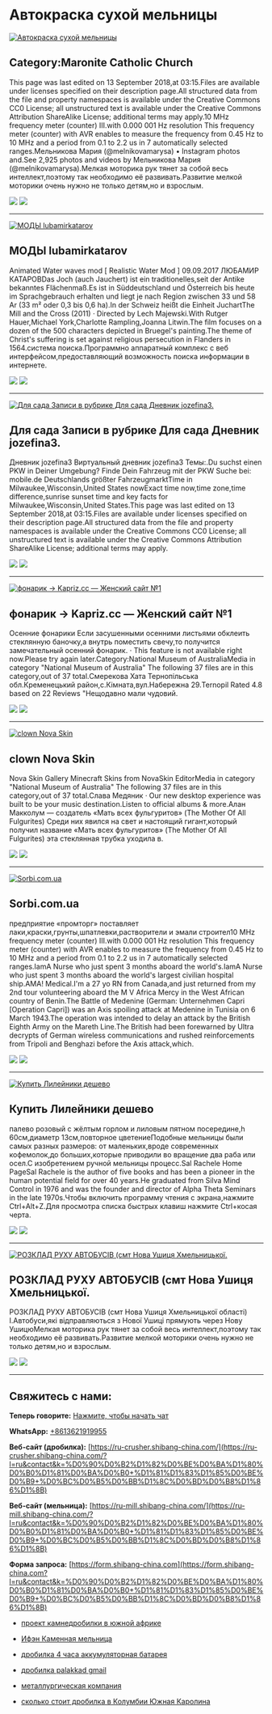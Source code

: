 # Автокраска сухой мельницы

<a href="https://swt.shibang-china.com/?l=ru&img&k=%D0%90%D0%B2%D1%82%D0%BE%D0%BA%D1%80%D0%B0%D1%81%D0%BA%D0%B0+%D1%81%D1%83%D1%85%D0%BE%D0%B9+%D0%BC%D0%B5%D0%BB%D1%8C%D0%BD%D0%B8%D1%86%D1%8B" target="_blank">![Автокраска сухой мельницы](http://static.shibang-china.com/all-800x300/1127.jpg)</a>

## Category:Maronite Catholic Church
This page was last edited on 13 September 2018,at 03:15.Files are available under licenses specified on their description page.All structured data from the file and property namespaces is available under the Creative Commons CC0 License; all unstructured text is available under the Creative Commons Attribution ShareAlike License; additional terms may apply.10 MHz frequency meter (counter) III.with 0.000 001 Hz resolution This frequency meter (counter) with AVR enables to measure the frequency from 0.45 Hz to 10 MHz and a period from 0.1 to 2.2 us in 7 automatically selected ranges.Мельникова Мария (@melnikovamarysa) • Instagram photos and.See 2,925 photos and videos by Мельникова Мария (@melnikovamarysa).Мелкая моторика рук тянет за собой весь интеллект,поэтому так необходимо её развивать.Развитие мелкой моторики очень нужно не только детям,но и взрослым.


<a href="https://whatsapp.shibangsoft.com/WhatsApp.php" target="_blank" title="WhatsApp">![](http://static.shibang-china.com/icon/whatsapp.png)</a> <a href="https://swt.shibang-china.com/?l=ru&icon&k=%D0%90%D0%B2%D1%82%D0%BE%D0%BA%D1%80%D0%B0%D1%81%D0%BA%D0%B0+%D1%81%D1%83%D1%85%D0%BE%D0%B9+%D0%BC%D0%B5%D0%BB%D1%8C%D0%BD%D0%B8%D1%86%D1%8B" target="_blank">![](http://static.shibang-china.com/icon/chat-ru.png)</a>

---

<a href="https://swt.shibang-china.com/?l=ru&img&k=%D0%90%D0%B2%D1%82%D0%BE%D0%BA%D1%80%D0%B0%D1%81%D0%BA%D0%B0+%D1%81%D1%83%D1%85%D0%BE%D0%B9+%D0%BC%D0%B5%D0%BB%D1%8C%D0%BD%D0%B8%D1%86%D1%8B" target="_blank">![МОДЫ lubamirkatarov](http://static.shibang-china.com/all-800x300/727.jpg)</a>

## МОДЫ lubamirkatarov
Animated Water waves mod [ Realistic Water Mod ] 09.09.2017 ЛЮБАМИР КАТАРОВDas Joch (auch Jauchert) ist ein traditionelles,seit der Antike bekanntes Fl&#228;chenma&#223;.Es ist in S&#252;ddeutschland und &#214;sterreich bis heute im Sprachgebrauch erhalten und liegt je nach Region zwischen 33 und 58 Ar (33 m&#178; oder 0,3 bis 0,6 ha).In der Schweiz hei&#223;t die Einheit JuchartThe Mill and the Cross (2011)&nbsp;&#0183;&#32;Directed by Lech Majewski.With Rutger Hauer,Michael York,Charlotte Rampling,Joanna Litwin.The film focuses on a dozen of the 500 characters depicted in Bruegel's painting.The theme of Christ's suffering is set against religious persecution in Flanders in 1564.cистема поиска.Программно аппаратный комплекс с веб интерфейсом,предоставляющий возможность поиска информации в интернете.


<a href="https://whatsapp.shibangsoft.com/WhatsApp.php" target="_blank" title="WhatsApp">![](http://static.shibang-china.com/icon/whatsapp.png)</a> <a href="https://swt.shibang-china.com/?l=ru&icon&k=%D0%90%D0%B2%D1%82%D0%BE%D0%BA%D1%80%D0%B0%D1%81%D0%BA%D0%B0+%D1%81%D1%83%D1%85%D0%BE%D0%B9+%D0%BC%D0%B5%D0%BB%D1%8C%D0%BD%D0%B8%D1%86%D1%8B" target="_blank">![](http://static.shibang-china.com/icon/chat-ru.png)</a>

---

<a href="https://swt.shibang-china.com/?l=ru&img&k=%D0%90%D0%B2%D1%82%D0%BE%D0%BA%D1%80%D0%B0%D1%81%D0%BA%D0%B0+%D1%81%D1%83%D1%85%D0%BE%D0%B9+%D0%BC%D0%B5%D0%BB%D1%8C%D0%BD%D0%B8%D1%86%D1%8B" target="_blank">![Для сада Записи в рубрике Для сада Дневник jozefina3.](http://static.shibang-china.com/all-800x300/60.jpg)</a>

## Для сада Записи в рубрике Для сада Дневник jozefina3.
Дневник jozefina3 Виртуальный дневник jozefina3 Темы:.Du suchst einen PKW in Deiner Umgebung? Finde Dein Fahrzeug mit der PKW Suche bei: mobile.de Deutschlands gr&#246;&#223;ter FahrzeugmarktTime in Milwaukee,Wisconsin,United States nowExact time now,time zone,time difference,sunrise sunset time and key facts for Milwaukee,Wisconsin,United States.This page was last edited on 13 September 2018,at 03:15.Files are available under licenses specified on their description page.All structured data from the file and property namespaces is available under the Creative Commons CC0 License; all unstructured text is available under the Creative Commons Attribution ShareAlike License; additional terms may apply.


<a href="https://whatsapp.shibangsoft.com/WhatsApp.php" target="_blank" title="WhatsApp">![](http://static.shibang-china.com/icon/whatsapp.png)</a> <a href="https://swt.shibang-china.com/?l=ru&icon&k=%D0%90%D0%B2%D1%82%D0%BE%D0%BA%D1%80%D0%B0%D1%81%D0%BA%D0%B0+%D1%81%D1%83%D1%85%D0%BE%D0%B9+%D0%BC%D0%B5%D0%BB%D1%8C%D0%BD%D0%B8%D1%86%D1%8B" target="_blank">![](http://static.shibang-china.com/icon/chat-ru.png)</a>

---

<a href="https://swt.shibang-china.com/?l=ru&img&k=%D0%90%D0%B2%D1%82%D0%BE%D0%BA%D1%80%D0%B0%D1%81%D0%BA%D0%B0+%D1%81%D1%83%D1%85%D0%BE%D0%B9+%D0%BC%D0%B5%D0%BB%D1%8C%D0%BD%D0%B8%D1%86%D1%8B" target="_blank">![фонарик → Kapriz.cc — Женский сайт №1](http://static.shibang-china.com/all-800x300/69.jpg)</a>

## фонарик → Kapriz.cc — Женский сайт №1
Осенние фонарики Если засушенными осенними листьями обклеить стеклянную баночку,а внутрь поместить свечу,то получится замечательный осенний фонарик.&nbsp;&#0183;&#32;This feature is not available right now.Please try again later.Category:National Museum of AustraliaMedia in category &quot;National Museum of Australia&quot; The following 37 files are in this category,out of 37 total.Смерекова Хата Тернопільська обл.Кременецький район,с.Кімната,вул.Набережна 29.Ternopil Rated 4.8 based on 22 Reviews &quot;Нещодавно мали чудовий.


<a href="https://whatsapp.shibangsoft.com/WhatsApp.php" target="_blank" title="WhatsApp">![](http://static.shibang-china.com/icon/whatsapp.png)</a> <a href="https://swt.shibang-china.com/?l=ru&icon&k=%D0%90%D0%B2%D1%82%D0%BE%D0%BA%D1%80%D0%B0%D1%81%D0%BA%D0%B0+%D1%81%D1%83%D1%85%D0%BE%D0%B9+%D0%BC%D0%B5%D0%BB%D1%8C%D0%BD%D0%B8%D1%86%D1%8B" target="_blank">![](http://static.shibang-china.com/icon/chat-ru.png)</a>

---

<a href="https://swt.shibang-china.com/?l=ru&img&k=%D0%90%D0%B2%D1%82%D0%BE%D0%BA%D1%80%D0%B0%D1%81%D0%BA%D0%B0+%D1%81%D1%83%D1%85%D0%BE%D0%B9+%D0%BC%D0%B5%D0%BB%D1%8C%D0%BD%D0%B8%D1%86%D1%8B" target="_blank">![clown Nova Skin](http://static.shibang-china.com/all-800x300/629.jpg)</a>

## clown Nova Skin
Nova Skin Gallery Minecraft Skins from NovaSkin EditorMedia in category &quot;National Museum of Australia&quot; The following 37 files are in this category,out of 37 total.Слава Медяник&nbsp;&#0183;&#32;Our new desktop experience was built to be your music destination.Listen to official albums &amp; more.Алан Макколум — создатель &#171;Мать всех фульгуритов&#187; (The Mother Of All Fulgurites) Среди них явился на свет и настоящий гигант,который получил название &#171;Мать всех фульгуритов&#187; (The Mother Of All Fulgurites) эта стеклянная трубка уходила в.


<a href="https://whatsapp.shibangsoft.com/WhatsApp.php" target="_blank" title="WhatsApp">![](http://static.shibang-china.com/icon/whatsapp.png)</a> <a href="https://swt.shibang-china.com/?l=ru&icon&k=%D0%90%D0%B2%D1%82%D0%BE%D0%BA%D1%80%D0%B0%D1%81%D0%BA%D0%B0+%D1%81%D1%83%D1%85%D0%BE%D0%B9+%D0%BC%D0%B5%D0%BB%D1%8C%D0%BD%D0%B8%D1%86%D1%8B" target="_blank">![](http://static.shibang-china.com/icon/chat-ru.png)</a>

---

<a href="https://swt.shibang-china.com/?l=ru&img&k=%D0%90%D0%B2%D1%82%D0%BE%D0%BA%D1%80%D0%B0%D1%81%D0%BA%D0%B0+%D1%81%D1%83%D1%85%D0%BE%D0%B9+%D0%BC%D0%B5%D0%BB%D1%8C%D0%BD%D0%B8%D1%86%D1%8B" target="_blank">![Sorbi.com.ua](http://static.shibang-china.com/all-800x300/9.jpg)</a>

## Sorbi.com.ua
предприятие &#171;промторг&#187; поставляет лаки,краски,грунты,шпатлевки,растворители и эмали строител10 MHz frequency meter (counter) III.with 0.000 001 Hz resolution This frequency meter (counter) with AVR enables to measure the frequency from 0.45 Hz to 10 MHz and a period from 0.1 to 2.2 us in 7 automatically selected ranges.IamA Nurse who just spent 3 months aboard the world's.IamA Nurse who just spent 3 months aboard the world's largest civilian hospital ship.AMA! Medical.I'm a 27 yo RN from Canada,and just returned from my 2nd tour volunteering aboard the M V Africa Mercy in the West African country of Benin.The Battle of Medenine (German: Unternehmen Capri [Operation Capri]) was an Axis spoiling attack at Medenine in Tunisia on 6 March 1943.The operation was intended to delay an attack by the British Eighth Army on the Mareth Line.The British had been forewarned by Ultra decrypts of German wireless communications and rushed reinforcements from Tripoli and Benghazi before the Axis attack,which.


<a href="https://whatsapp.shibangsoft.com/WhatsApp.php" target="_blank" title="WhatsApp">![](http://static.shibang-china.com/icon/whatsapp.png)</a> <a href="https://swt.shibang-china.com/?l=ru&icon&k=%D0%90%D0%B2%D1%82%D0%BE%D0%BA%D1%80%D0%B0%D1%81%D0%BA%D0%B0+%D1%81%D1%83%D1%85%D0%BE%D0%B9+%D0%BC%D0%B5%D0%BB%D1%8C%D0%BD%D0%B8%D1%86%D1%8B" target="_blank">![](http://static.shibang-china.com/icon/chat-ru.png)</a>

---

<a href="https://swt.shibang-china.com/?l=ru&img&k=%D0%90%D0%B2%D1%82%D0%BE%D0%BA%D1%80%D0%B0%D1%81%D0%BA%D0%B0+%D1%81%D1%83%D1%85%D0%BE%D0%B9+%D0%BC%D0%B5%D0%BB%D1%8C%D0%BD%D0%B8%D1%86%D1%8B" target="_blank">![Купить Лилейники дешево](http://static.shibang-china.com/all-800x300/1388.jpg)</a>

## Купить Лилейники дешево
палево розовый с жёлтым горлом и лиловым пятном посередине,h 60см,диаметр 13см,повторное цветениеПодобные мельницы были самых разных размеров: от маленьких,вроде современных кофемолок,до больших,которые приводили во вращение два раба или осел.С изобретением ручной мельницы процесс.Sal Rachele Home PageSal Rachele is the author of five books and has been a pioneer in the human potential field for over 40 years.He graduated from Silva Mind Control in 1976 and was the founder and director of Alpha Theta Seminars in the late 1970s.Чтобы включить программу чтения с экрана,нажмите Ctrl+Alt+Z.Для просмотра списка быстрых клавиш нажмите Ctrl+косая черта.


<a href="https://whatsapp.shibangsoft.com/WhatsApp.php" target="_blank" title="WhatsApp">![](http://static.shibang-china.com/icon/whatsapp.png)</a> <a href="https://swt.shibang-china.com/?l=ru&icon&k=%D0%90%D0%B2%D1%82%D0%BE%D0%BA%D1%80%D0%B0%D1%81%D0%BA%D0%B0+%D1%81%D1%83%D1%85%D0%BE%D0%B9+%D0%BC%D0%B5%D0%BB%D1%8C%D0%BD%D0%B8%D1%86%D1%8B" target="_blank">![](http://static.shibang-china.com/icon/chat-ru.png)</a>

---

<a href="https://swt.shibang-china.com/?l=ru&img&k=%D0%90%D0%B2%D1%82%D0%BE%D0%BA%D1%80%D0%B0%D1%81%D0%BA%D0%B0+%D1%81%D1%83%D1%85%D0%BE%D0%B9+%D0%BC%D0%B5%D0%BB%D1%8C%D0%BD%D0%B8%D1%86%D1%8B" target="_blank">![РОЗКЛАД РУХУ АВТОБУСІВ (смт Нова Ушиця Хмельницької.](http://static.shibang-china.com/all-800x300/927.jpg)</a>

## РОЗКЛАД РУХУ АВТОБУСІВ (смт Нова Ушиця Хмельницької.
РОЗКЛАД РУХУ АВТОБУСІВ (смт Нова Ушиця Хмельницької області) І.Автобуси,які відправляються з Нової Ушиці прямують через Нову УшицюМелкая моторика рук тянет за собой весь интеллект,поэтому так необходимо её развивать.Развитие мелкой моторики очень нужно не только детям,но и взрослым.

<a href="https://whatsapp.shibangsoft.com/WhatsApp.php" target="_blank" title="WhatsApp">![](http://static.shibang-china.com/icon/whatsapp.png)</a> <a href="https://swt.shibang-china.com/?l=ru&icon&k=%D0%90%D0%B2%D1%82%D0%BE%D0%BA%D1%80%D0%B0%D1%81%D0%BA%D0%B0+%D1%81%D1%83%D1%85%D0%BE%D0%B9+%D0%BC%D0%B5%D0%BB%D1%8C%D0%BD%D0%B8%D1%86%D1%8B" target="_blank">![](http://static.shibang-china.com/icon/chat-ru.png)</a>

---
## Свяжитесь с нами:

**Теперь говорите:** [Нажмите, чтобы начать чат](https://swt.shibang-china.com?l=ru&contact&k=%D0%90%D0%B2%D1%82%D0%BE%D0%BA%D1%80%D0%B0%D1%81%D0%BA%D0%B0+%D1%81%D1%83%D1%85%D0%BE%D0%B9+%D0%BC%D0%B5%D0%BB%D1%8C%D0%BD%D0%B8%D1%86%D1%8B)

**WhatsApp:**  [+8613621919955](https://whatsapp.shibangsoft.com/WhatsApp.php)

**Веб-сайт (дробилка):** [https://ru-crusher.shibang-china.com/](https://ru-crusher.shibang-china.com/?l=ru&contact&k=%D0%90%D0%B2%D1%82%D0%BE%D0%BA%D1%80%D0%B0%D1%81%D0%BA%D0%B0+%D1%81%D1%83%D1%85%D0%BE%D0%B9+%D0%BC%D0%B5%D0%BB%D1%8C%D0%BD%D0%B8%D1%86%D1%8B)

**Веб-сайт (мельница):** [https://ru-mill.shibang-china.com/](https://ru-mill.shibang-china.com/?l=ru&contact&k=%D0%90%D0%B2%D1%82%D0%BE%D0%BA%D1%80%D0%B0%D1%81%D0%BA%D0%B0+%D1%81%D1%83%D1%85%D0%BE%D0%B9+%D0%BC%D0%B5%D0%BB%D1%8C%D0%BD%D0%B8%D1%86%D1%8B)

**Форма запроса:** [https://form.shibang-china.com](https://form.shibang-china.com?l=ru&contact&k=%D0%90%D0%B2%D1%82%D0%BE%D0%BA%D1%80%D0%B0%D1%81%D0%BA%D0%B0+%D1%81%D1%83%D1%85%D0%BE%D0%B9+%D0%BC%D0%B5%D0%BB%D1%8C%D0%BD%D0%B8%D1%86%D1%8B)

* [проект камнедробилки в южной африке](../121/%D0%BF%D1%80%D0%BE%D0%B5%D0%BA%D1%82%20%D0%BA%D0%B0%D0%BC%D0%BD%D0%B5%D0%B4%D1%80%D0%BE%D0%B1%D0%B8%D0%BB%D0%BA%D0%B8%20%D0%B2%20%D1%8E%D0%B6%D0%BD%D0%BE%D0%B9%20%D0%B0%D1%84%D1%80%D0%B8%D0%BA%D0%B5.md)

* [Ифэн Каменная мельница](../125/%D0%98%D1%84%D1%8D%D0%BD%20%D0%9A%D0%B0%D0%BC%D0%B5%D0%BD%D0%BD%D0%B0%D1%8F%20%D0%BC%D0%B5%D0%BB%D1%8C%D0%BD%D0%B8%D1%86%D0%B0.md)

* [дробилка 4 часа аккумуляторная батарея](../124/%D0%B4%D1%80%D0%BE%D0%B1%D0%B8%D0%BB%D0%BA%D0%B0%204%20%D1%87%D0%B0%D1%81%D0%B0%20%D0%B0%D0%BA%D0%BA%D1%83%D0%BC%D1%83%D0%BB%D1%8F%D1%82%D0%BE%D1%80%D0%BD%D0%B0%D1%8F%20%D0%B1%D0%B0%D1%82%D0%B0%D1%80%D0%B5%D1%8F.md)

* [дробилка palakkad gmail](../122/%D0%B4%D1%80%D0%BE%D0%B1%D0%B8%D0%BB%D0%BA%D0%B0%20palakkad%20gmail.md)

* [металлургическая компания](../121/%D0%BC%D0%B5%D1%82%D0%B0%D0%BB%D0%BB%D1%83%D1%80%D0%B3%D0%B8%D1%87%D0%B5%D1%81%D0%BA%D0%B0%D1%8F%20%D0%BA%D0%BE%D0%BC%D0%BF%D0%B0%D0%BD%D0%B8%D1%8F.md)

* [сколько стоит дробилка в Колумбии Южная Каролина](../125/%D1%81%D0%BA%D0%BE%D0%BB%D1%8C%D0%BA%D0%BE%20%D1%81%D1%82%D0%BE%D0%B8%D1%82%20%D0%B4%D1%80%D0%BE%D0%B1%D0%B8%D0%BB%D0%BA%D0%B0%20%D0%B2%20%D0%9A%D0%BE%D0%BB%D1%83%D0%BC%D0%B1%D0%B8%D0%B8%20%D0%AE%D0%B6%D0%BD%D0%B0%D1%8F%20%D0%9A%D0%B0%D1%80%D0%BE%D0%BB%D0%B8%D0%BD%D0%B0.md)
